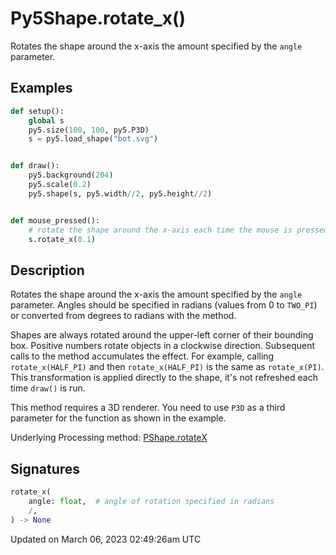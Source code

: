 # Py5Shape.rotate_x()

Rotates the shape around the x-axis the amount specified by the `angle` parameter.

## Examples

<div class="example-table">

<div class="example-row"><div class="example-cell-image">

</div><div class="example-cell-code">

```python
def setup():
    global s
    py5.size(100, 100, py5.P3D)
    s = py5.load_shape("bot.svg")


def draw():
    py5.background(204)
    py5.scale(0.2)
    py5.shape(s, py5.width//2, py5.height//2)


def mouse_pressed():
    # rotate the shape around the x-axis each time the mouse is pressed
    s.rotate_x(0.1)
```

</div></div>

</div>

## Description

Rotates the shape around the x-axis the amount specified by the `angle` parameter. Angles should be specified in radians (values from 0 to `TWO_PI`) or converted from degrees to radians with the [](sketch_radians) method.

Shapes are always rotated around the upper-left corner of their bounding box. Positive numbers rotate objects in a clockwise direction. Subsequent calls to the method accumulates the effect. For example, calling `rotate_x(HALF_PI)` and then `rotate_x(HALF_PI)` is the same as `rotate_x(PI)`. This transformation is applied directly to the shape, it's not refreshed each time `draw()` is run.  

This method requires a 3D renderer. You need to use `P3D` as a third parameter for the [](sketch_size) function as shown in the example.

Underlying Processing method: [PShape.rotateX](https://processing.org/reference/PShape_rotateX_.html)

## Signatures

```python
rotate_x(
    angle: float,  # angle of rotation specified in radians
    /,
) -> None
```

Updated on March 06, 2023 02:49:26am UTC
